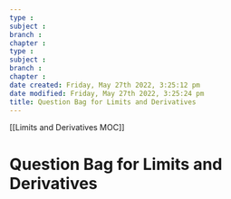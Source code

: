 ```yaml
---
type : 
subject : 
branch :
chapter :
type : 
subject : 
branch :
chapter :
date created: Friday, May 27th 2022, 3:25:12 pm
date modified: Friday, May 27th 2022, 3:25:24 pm
title: Question Bag for Limits and Derivatives
---
```


[[Limits and Derivatives MOC]]

# Question Bag for Limits and Derivatives
